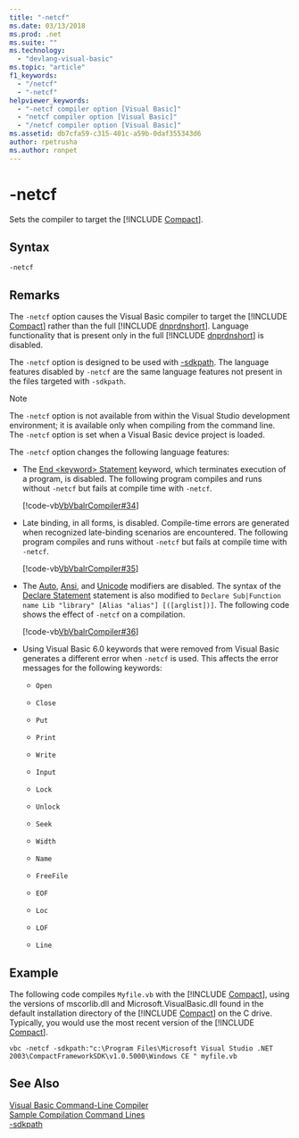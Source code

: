```yaml
---
title: "-netcf"
ms.date: 03/13/2018
ms.prod: .net
ms.suite: ""
ms.technology: 
  - "devlang-visual-basic"
ms.topic: "article"
f1_keywords: 
  - "/netcf"
  - "-netcf"
helpviewer_keywords: 
  - "-netcf compiler option [Visual Basic]"
  - "netcf compiler option [Visual Basic]"
  - "/netcf compiler option [Visual Basic]"
ms.assetid: db7cfa59-c315-401c-a59b-0daf355343d6
author: rpetrusha
ms.author: ronpet
---
```

# -netcf
Sets the compiler to target the [!INCLUDE [Compact](~/includes/compact-md.md)].  
  
## Syntax  
  
```  
-netcf  
```  
  
## Remarks  
 The `-netcf` option causes the Visual Basic compiler to target the [!INCLUDE [Compact](~/includes/compact-md.md)] rather than the full [!INCLUDE [dnprdnshort](~/includes/dnprdnshort-md.md)]. Language functionality that is present only in the full [!INCLUDE [dnprdnshort](~/includes/dnprdnshort-md.md)] is disabled.  
  
 The `-netcf` option is designed to be used with [-sdkpath](../../../visual-basic/reference/command-line-compiler/sdkpath.md). The language features disabled by `-netcf` are the same language features not present in the files targeted with `-sdkpath`.  
  
> [!NOTE]
>  The `-netcf` option is not available from within the Visual Studio development environment; it is available only when compiling from the command line. The `-netcf` option is set when a Visual Basic device project is loaded.  
  
 The `-netcf` option changes the following language features:  
  
- The [End \<keyword> Statement](../../../visual-basic/language-reference/statements/end-keyword-statement.md) keyword, which terminates execution of a program, is disabled. The following program compiles and runs without `-netcf` but fails at compile time with `-netcf`.  
  
   [!code-vb[VbVbalrCompiler#34](../../../visual-basic/reference/command-line-compiler/codesnippet/VisualBasic/netcf_1.vb)]  
  
- Late binding, in all forms, is disabled. Compile-time errors are generated when recognized late-binding scenarios are encountered. The following program compiles and runs without `-netcf` but fails at compile time with `-netcf`.  
  
   [!code-vb[VbVbalrCompiler#35](../../../visual-basic/reference/command-line-compiler/codesnippet/VisualBasic/netcf_2.vb)]  
  
- The [Auto](../../../visual-basic/language-reference/modifiers/auto.md), [Ansi](../../../visual-basic/language-reference/modifiers/ansi.md), and [Unicode](../../../visual-basic/language-reference/modifiers/unicode.md) modifiers are disabled. The syntax of the [Declare Statement](../../../visual-basic/language-reference/statements/declare-statement.md) statement is also modified to `Declare Sub|Function name Lib "library" [Alias "alias"] [([arglist])]`. The following code shows the effect of `-netcf` on a compilation.  
  
   [!code-vb[VbVbalrCompiler#36](../../../visual-basic/reference/command-line-compiler/codesnippet/VisualBasic/netcf_3.vb)]  
  
- Using Visual Basic 6.0 keywords that were removed from Visual Basic generates a different error when `-netcf` is used. This affects the error messages for the following keywords:  
  
  -   `Open`  
  
  -   `Close`  
  
  -   `Put`  
  
  -   `Print`  
  
  -   `Write`  
  
  -   `Input`  
  
  -   `Lock`  
  
  -   `Unlock`  
  
  -   `Seek`  
  
  -   `Width`  
  
  -   `Name`  
  
  -   `FreeFile`  
  
  -   `EOF`  
  
  -   `Loc`  
  
  -   `LOF`  
  
  -   `Line`  
  
## Example  
 The following code compiles `Myfile.vb` with the [!INCLUDE [Compact](~/includes/compact-md.md)], using the versions of mscorlib.dll and Microsoft.VisualBasic.dll found in the default installation directory of the [!INCLUDE [Compact](~/includes/compact-md.md)] on the C drive. Typically, you would use the most recent version of the [!INCLUDE [Compact](~/includes/compact-md.md)].  
  
```console  
vbc -netcf -sdkpath:"c:\Program Files\Microsoft Visual Studio .NET 2003\CompactFrameworkSDK\v1.0.5000\Windows CE " myfile.vb  
```  
  
## See Also  
 [Visual Basic Command-Line Compiler](../../../visual-basic/reference/command-line-compiler/index.md)  
 [Sample Compilation Command Lines](../../../visual-basic/reference/command-line-compiler/sample-compilation-command-lines.md)  
 [-sdkpath](../../../visual-basic/reference/command-line-compiler/sdkpath.md)

